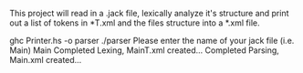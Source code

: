 This project will read in a .jack file, lexically analyze it's structure and print
out a list of tokens in *T.xml and the files structure into a *.xml file.

ghc Printer.hs -o parser
./parser
Please enter the name of your jack file (i.e. Main)
Main
Completed Lexing, MainT.xml created...
Completed Parsing, Main.xml created…
